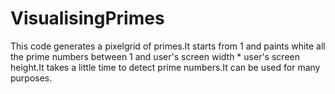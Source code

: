 # VisualisingPrimes
This code generates a pixelgrid of primes.It starts from 1 and paints white all the prime numbers between 1 and user's screen width * user's screen height.It takes a little time to detect prime numbers.It can be used for many purposes.
